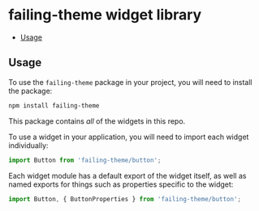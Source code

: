# failing-theme widget library

- [Usage](#usage)

## Usage

To use the `failing-theme` package in your project, you will need to install the package:

```bash
npm install failing-theme
```

This package contains *all* of the widgets in this repo.

To use a widget in your application, you will need to import each widget individually:

```ts
import Button from 'failing-theme/button';
```

Each widget module has a default export of the widget itself, as well as named exports for things such as properties specific to the widget:

```ts
import Button, { ButtonProperties } from 'failing-theme/button';
```